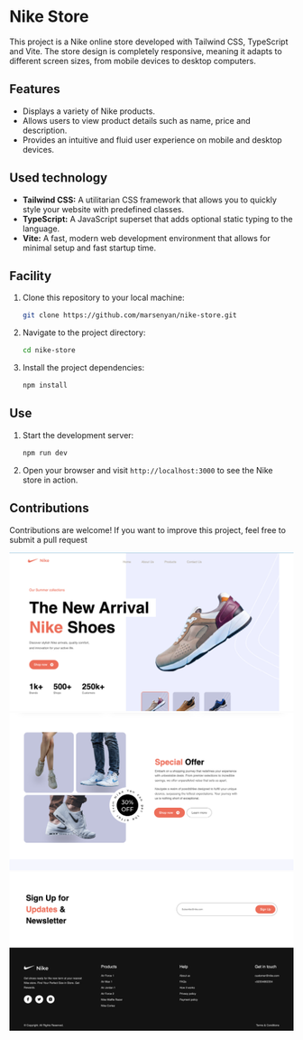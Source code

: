 # Nike Store

This project is a Nike online store developed with Tailwind CSS, TypeScript and Vite. The store design is completely responsive, meaning it adapts to different screen sizes, from mobile devices to desktop computers.

## Features

- Displays a variety of Nike products.
- Allows users to view product details such as name, price and description.
- Provides an intuitive and fluid user experience on mobile and desktop devices.

## Used technology

- **Tailwind CSS:** A utilitarian CSS framework that allows you to quickly style your website with predefined classes.
- **TypeScript:** A JavaScript superset that adds optional static typing to the language.
- **Vite:** A fast, modern web development environment that allows for minimal setup and fast startup time.

## Facility

1. Clone this repository to your local machine:

    ```bash
    git clone https://github.com/marsenyan/nike-store.git
    ```

2. Navigate to the project directory:

    ```bash
    cd nike-store
    ```

3. Install the project dependencies:

    ```bash
    npm install
    ```

## Use

1. Start the development server:

    ```bash
    npm run dev
    ```

2. Open your browser and visit `http://localhost:3000` to see the Nike store in action.

## Contributions

Contributions are welcome! If you want to improve this project, feel free to submit a pull request

![Home Page](/src/assets/homepage.png)
![SpecialPage](/src/assets/specialPage.png)
![FotterPage](/src/assets/footerPage.png)